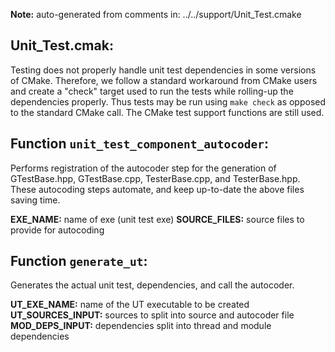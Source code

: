 **Note:** auto-generated from comments in: ../../support/Unit_Test.cmake

## Unit_Test.cmak:

Testing does not properly handle unit test dependencies in some versions of CMake. Therefore,
we follow a standard workaround from CMake users and create a "check" target used to run the
tests while rolling-up the dependencies properly. Thus tests may be run using `make check` as
opposed to the standard CMake call. The CMake test support functions are still used.



## Function `unit_test_component_autocoder`:

Performs registration of the autocoder step for the generation of GTestBase.hpp, GTestBase.cpp,
TesterBase.cpp, and TesterBase.hpp. These autocoding steps automate, and keep up-to-date the
above files saving time.

**EXE_NAME:** name of exe (unit test exe)
**SOURCE_FILES:** source files to provide for autocoding


## Function `generate_ut`:

Generates the actual unit test, dependencies, and call the autocoder.

**UT_EXE_NAME:** name of the UT executable to be created
**UT_SOURCES_INPUT:** sources to split into source and autocoder file
**MOD_DEPS_INPUT:** dependencies split into thread and module dependencies


